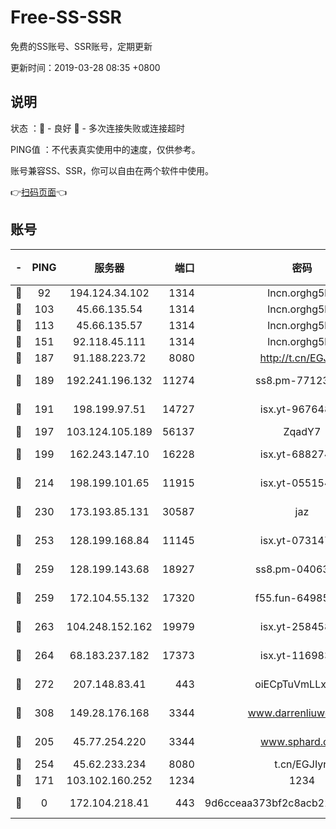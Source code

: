 # Free-SS-SSR

免费的SS账号、SSR账号，定期更新

更新时间：2019-03-28 08:35 +0800

## 说明

状态     ：🙂 - 良好 🙁 - 多次连接失败或连接超时

PING值   ：不代表真实使用中的速度，仅供参考。

账号兼容SS、SSR，你可以自由在两个软件中使用。

👉[扫码页面](https://liesauer.github.io/Free-SS-SSR/)👈

## 账号

|-|PING|服务器|端口|密码|加密方式|区域|
|:----:|:----:|:-----:|-----:|:----:|:----:|:----:|
|🙂|92|194.124.34.102|1314|lncn.orghg5k8|rc4|JP|
|🙂|103|45.66.135.54|1314|lncn.orghg5k8|rc4|US|
|🙂|113|45.66.135.57|1314|lncn.orghg5k8|rc4|US|
|🙂|151|92.118.45.111|1314|lncn.orghg5k8|rc4|GR|
|🙂|187|91.188.223.72|8080|http://t.cn/EGJIyrl|rc4-md5|RU|
|🙂|189|192.241.196.132|11274|ss8.pm-77123125|aes-256-cfb|US|
|🙂|191|198.199.97.51|14727|isx.yt-96764885|aes-256-cfb|US|
|🙂|197|103.124.105.189|56137|ZqadY7|chacha20|US|
|🙂|199|162.243.147.10|16228|isx.yt-68827444|aes-256-cfb|US|
|🙂|214|198.199.101.65|11915|isx.yt-05515467|aes-256-cfb|US|
|🙂|230|173.193.85.131|30587|jaz|aes-256-cfb|US|
|🙂|253|128.199.168.84|11145|isx.yt-07314732|aes-256-cfb|SG|
|🙂|259|128.199.143.68|18927|ss8.pm-04063806|aes-256-cfb|SG|
|🙂|259|172.104.55.132|17320|f55.fun-64985586|aes-256-cfb|SG|
|🙂|263|104.248.152.162|19979|isx.yt-25845837|aes-256-cfb|SG|
|🙂|264|68.183.237.182|17373|isx.yt-11698374|aes-256-cfb|SG|
|🙂|272|207.148.83.41|443|oiECpTuVmLLxk4Ts|aes-256-cfb|AU|
|🙂|308|149.28.176.168|3344|www.darrenliuwei.com|aes-256-cfb|AU|
|🙂|205|45.77.254.220|3344|www.sphard.com|aes-256-cfb|SG|
|🙂|254|45.62.233.234|8080|t.cn/EGJIyrl|rc4-md5|CA|
|🙁|171|103.102.160.252|1234|1234|rc4-md5|JP|
|🙁|0|172.104.218.41|443|9d6cceaa373bf2c8acb22e60b6a58be6|aes-256-cfb|US|
